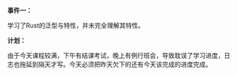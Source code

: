 **事件一：**

学习了Rust的泛型与特性，并未完全理解其特性。

**计划：**

由于今天课程较满，下午有结课考试，晚上有例行班会，导致耽误了学习进度，日志也拖延到隔天才写。今天必须把昨天欠下的还有今天该完成的进度完成。

